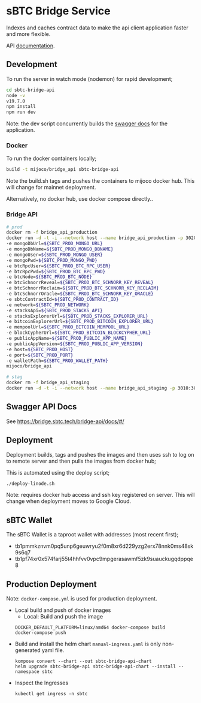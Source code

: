 # sBTC Bridge Service

Indexes and caches contract data to make the api client application faster
and more flexible.

API [documentation](https://bridge.sbtc.tech/bridge-api/docs/).

## Development

To run the server in watch mode (nodemon) for rapid development;

```bash
cd sbtc-bridge-api
node -v
v19.7.0
npm install
npm run dev
```

Note: the dev script concurrently builds the [swagger docs](http://localhost:3010/docs) for
the application.

### Docker

To run the docker containers locally;

```bash
build -t mijoco/bridge_api sbtc-bridge-api
```

Note the build.sh tags and pushes the containers to mijoco docker hub. This will change for mainnet
deployment.

Alternatively, no docker hub, use docker compose directly..

### Bridge API

```bash
# prod
docker rm -f bridge_api_production
docker run -d -t -i --network host --name bridge_api_production -p 3020:3020 -e NODE_ENV='linode-production' 
-e mongoDbUrl=${SBTC_PROD_MONGO_URL} 
-e mongoDbName=${SBTC_PROD_MONGO_DBNAME} 
-e mongoUser=${SBTC_PROD_MONGO_USER} 
-e mongoPwd=${SBTC_PROD_MONGO_PWD}
-e btcRpcUser=${SBTC_PROD_BTC_RPC_USER} 
-e btcRpcPwd=${SBTC_PROD_BTC_RPC_PWD} 
-e btcNode=${SBTC_PROD_BTC_NODE}
-e btcSchnorrReveal=${SBTC_PROD_BTC_SCHNORR_KEY_REVEAL} 
-e btcSchnorrReclaim=${SBTC_PROD_BTC_SCHNORR_KEY_RECLAIM} 
-e btcSchnorrOracle=${SBTC_PROD_BTC_SCHNORR_KEY_ORACLE}   
-e sbtcContractId=${SBTC_PROD_CONTRACT_ID} 
-e network=${SBTC_PROD_NETWORK} 
-e stacksApi=${SBTC_PROD_STACKS_API} 
-e stacksExplorerUrl=${SBTC_PROD_STACKS_EXPLORER_URL} 
-e bitcoinExplorerUrl=${SBTC_PROD_BITCOIN_EXPLORER_URL} 
-e mempoolUrl=${SBTC_PROD_BITCOIN_MEMPOOL_URL} 
-e blockCypherUrl=${SBTC_PROD_BITCOIN_BLOCKCYPHER_URL} 
-e publicAppName=${SBTC_PROD_PUBLIC_APP_NAME} 
-e publicAppVersion=${SBTC_PROD_PUBLIC_APP_VERSION} 
-e host=${SBTC_PROD_HOST} 
-e port=${SBTC_PROD_PORT} 
-e walletPath=${SBTC_PROD_WALLET_PATH} 
mijoco/bridge_api
```

```bash
# stag
docker rm -f bridge_api_staging
docker run -d -t -i --network host --name bridge_api_staging -p 3010:3010 -e NODE_ENV='linode-staging' -e mongoDbUrl=${SBTC_STAG_MONGO_URL} -e mongoDbName=${SBTC_STAG_MONGO_DBNAME} -e mongoUser=${SBTC_STAG_MONGO_USER} -e mongoPwd=${SBTC_STAG_MONGO_PWD} -e btcRpcUser=${SBTC_STAG_BTC_RPC_USER} -e btcRpcPwd=${SBTC_STAG_BTC_RPC_PWD}  -e btcNode=${SBTC_STAG_BTC_NODE} -e btcSchnorrReveal=${SBTC_STAG_BTC_SCHNORR_KEY_REVEAL} -e btcSchnorrReclaim=${SBTC_STAG_BTC_SCHNORR_KEY_RECLAIM} -e btcSchnorrOracle=${SBTC_STAG_BTC_SCHNORR_KEY_ORACLE} -e sbtcContractId=${SBTC_STAG_CONTRACT_ID} -e network=${SBTC_STAG_NETWORK} -e stacksApi=${SBTC_STAG_STACKS_API} -e stacksExplorerUrl=${SBTC_STAG_STACKS_EXPLORER_URL} -e bitcoinExplorerUrl=${SBTC_STAG_BITCOIN_EXPLORER_URL} -e mempoolUrl=${SBTC_STAG_BITCOIN_MEMPOOL_URL} -e blockCypherUrl=${SBTC_STAG_BITCOIN_BLOCKCYPHER_URL} -e publicAppName=${SBTC_STAG_APP_NAME} -e publicAppVersion=${SBTC_STAG_PUBLIC_APP_VERSION} -e host=${SBTC_STAG_HOST} -e port=${SBTC_STAG_PORT} -e walletPath=${SBTC_STAG_WALLET_PATH} mijoco/bridge_api
```

## Swagger API Docs

See https://bridge.sbtc.tech/bridge-api/docs/#/

## Deployment

Deployment builds, tags and pushes the images and then uses ssh to log on to remote server
and then pulls the images from docker hub;

This is automated using the deploy script;

```bash
./deploy-linode.sh
```

Note: requires docker hub access and ssh key registered on server. This will change when deployment
moves to Google Cloud.

## sBTC Wallet

The sBTC Wallet is a taproot wallet with addresses (most recent first);

- tb1pmmkznvm0pq5unp6geuwryu2f0m8xr6d229yzg2erx78nnk0ms48sk9s6q7
- tb1pf74xr0x574farj55t4hhfvv0vpc9mpgerasawmf5zk9suauckugqdppqe8

## Production Deployment

Note: `docker-compose.yml` is used for production deployment.

- Local build and push of docker images
  - Local: Build and push the image
  ```
  DOCKER_DEFAULT_PLATFORM=linux/amd64 docker-compose build
  docker-compose push
  ```
- Build and install the helm chart
  `manual-ingress.yaml` is only non-generated yaml file.
  ```
  kompose convert --chart --out sbtc-bridge-api-chart
  helm upgrade sbtc-bridge-api sbtc-bridge-api-chart --install --namespace sbtc
  ```
- Inspect the Ingresses
  ```
  kubectl get ingress -n sbtc
  ```